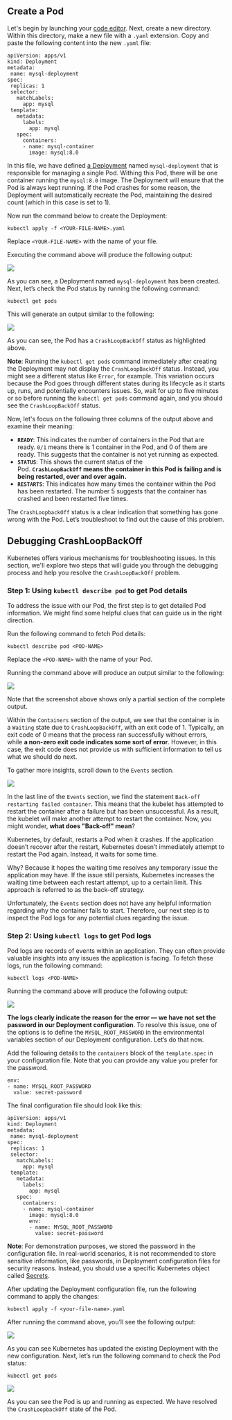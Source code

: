 ## Create a Pod

Let's begin by launching your [code editor](https://kodekloud.com/blog/r/349ead1d?m=33f1e68f-509a-4d82-9ddb-920cb216d4ab). Next, create a new directory. Within this directory, make a new file with a `.yaml` extension. Copy and paste the following content into the new `.yaml` file:

```
apiVersion: apps/v1
kind: Deployment
metadata:
 name: mysql-deployment
spec:
 replicas: 1
 selector:
   matchLabels:
     app: mysql
 template:
   metadata:
     labels:
       app: mysql
   spec:
     containers:
     - name: mysql-container
       image: mysql:8.0
```

In this file, we have defined [a Deployment](https://kodekloud.com/blog/r/fe25335b?m=33f1e68f-509a-4d82-9ddb-920cb216d4ab) named `mysql-deployment` that is responsible for managing a single Pod. Withing this Pod, there will be one container running the `mysql:8.0` image. The Deployment will ensure that the Pod is always kept running. If the Pod crashes for some reason, the Deployment will automatically recreate the Pod, maintaining the desired count (which in this case is set to 1).

Now run the command below to create the Deployment:

```
kubectl apply -f <YOUR-FILE-NAME>.yaml
```

Replace `<YOUR-FILE-NAME>` with the name of your file.

Executing the command above will produce the following output:

![](https://ci3.googleusercontent.com/proxy/1OYP2w1PxF331ck82Zpt2TNsNVukQr6rR8rLZ-WEboJ81heKbItDECKajAFQsUpNtVV86115FqYNqAu-ffTDAuh5X6K5DFLFV_V4PoRZtM0hYuaxpCkgSXnwBq8nPy10pxqnHa6rCvPVry9N5eEO1YKOISXBe-taWYVEbg=s0-d-e1-ft#https://kodekloud.com/blog/content/images/2023/05/data-src-image-7b564a68-a2c4-48a9-9852-b21c225295b0.png)

As you can see, a Deployment named `mysql-deployment` has been created. Next, let’s check the Pod status by running the following command:

```
kubectl get pods
```

This will generate an output similar to the following:

![](https://ci4.googleusercontent.com/proxy/T7qBnxXmtwdeURNL0uhs3hvPQBvkBxfbz6dUNhJp_hje_N6c8EC0HTgXo_DxSVDFfZQFrp7S54vXh9D-_eteLRkwW3hJRSoOBhTb435_IXYFjvzcgQJ3BiLaqBfOFlCe_HblmYwa015n7vAtzxZLxiTLeHiG3fuyQXcWgw=s0-d-e1-ft#https://kodekloud.com/blog/content/images/2023/05/data-src-image-8a3a5ad2-a591-4089-99d7-9522291b300a.png)

As you can see, the Pod has a `CrashLoopBackOff` status as highlighted above.

**Note**: Running the `kubectl get pods` command immediately after creating the Deployment may not display the `CrashLoopBackOff` status. Instead, you might see a different status like `Error`, for example. This variation occurs because the Pod goes through different states during its lifecycle as it starts up, runs, and potentially encounters issues. So, wait for up to five minutes or so before running the `kubectl get pods` command again, and you should see the `CrashLoopBackOff` status.

Now, let's focus on the following three columns of the output above and examine their meaning:

- **`READY`**: This indicates the number of containers in the Pod that are ready. `0/1` means there is 1 container in the Pod, and 0 of them are ready. This suggests that the container is not yet running as expected.
- **`STATUS`**: This shows the current status of the Pod. **`CrashLoopBackOff` means the container in this Pod is failing and is being restarted, over and over again.**
- **`RESTARTS`**: This indicates how many times the container within the Pod has been restarted. The number 5 suggests that the container has crashed and been restarted five times.

The `CrashLoopbackOff` status is a clear indication that something has gone wrong with the Pod. Let’s troubleshoot to find out the cause of this problem.

## Debugging CrashLoopBackOff

Kubernetes offers various mechanisms for troubleshooting issues. In this section, we'll explore two steps that will guide you through the debugging process and help you resolve the `CrashLoopBackOff` problem.

### Step 1: Using `kubectl describe pod` to get Pod details

To address the issue with our Pod, the first step is to get detailed Pod information. We might find some helpful clues that can guide us in the right direction.

Run the following command to fetch Pod details:

```
kubectl describe pod <POD-NAME>
```

Replace the `<POD-NAME>` with the name of your Pod.

Running the command above will produce an output similar to the following:

![](https://ci3.googleusercontent.com/proxy/92-BdTLJZuinb-0FIGYcBxB7oCboOvMBnfRY2lsswoXS-AoaY5CVLsHVuF7Ert-tdLVqccDttAUFJm5RIU5YjwFpxDr46YPncJG2iP9q_qjTL6vgy7X6XiDpV5KsL_8mEum5AzhJhDlG9Kfe2wO_Mrm8KF9NY7h6j81hSA=s0-d-e1-ft#https://kodekloud.com/blog/content/images/2023/05/data-src-image-eee17d41-38a1-482d-a125-020d9da5e435.png)

Note that the screenshot above shows only a partial section of the complete output.

Within the `Containers` section of the output, we see that the container is in a `Waiting` state due to `CrashLoopBackOff`, with an exit code of 1. Typically, an exit code of 0 means that the process ran successfully without errors, while **a non-zero exit code indicates some sort of error**. However, in this case, the exit code does not provide us with sufficient information to tell us what we should do next.

To gather more insights, scroll down to the `Events` section.

![](https://ci5.googleusercontent.com/proxy/Zf42hwg57eKMLRtgynpDEB-Hj8DL3PQehc_swJUWBZdUBY0B1JTwjZjtEHingpqxsYxXjTIAFzTTqwFmbXwnYScMuzOmiTx1HnZ64AqyB0YWS27paOwh-x0KWrHzcEtlwF68gFAgLr32oCRfF6eT8pz356kfkfpj6x39mA=s0-d-e1-ft#https://kodekloud.com/blog/content/images/2023/05/data-src-image-eaa9dfac-b964-4f84-bb2e-b59240209310.png)

In the last line of the `Events` section, we find the statement `Back-off restarting failed container`. This means that the kubelet has attempted to restart the container after a failure but has been unsuccessful. As a result, the kubelet will make another attempt to restart the container. Now, you might wonder, **what does "Back-off" mean**?

Kubernetes, by default, restarts a Pod when it crashes. If the application doesn’t recover after the restart, Kubernetes doesn’t immediately attempt to restart the Pod again. Instead, it waits for some time.

Why? Because it hopes the waiting time resolves any temporary issue the application may have. If the issue still persists, Kubernetes increases the waiting time between each restart attempt, up to a certain limit. This approach is referred to as the back-off strategy.

Unfortunately, the `Events` section does not have any helpful information regarding why the container fails to start. Therefore, our next step is to inspect the Pod logs for any potential clues regarding the issue.

### Step 2: Using `kubectl logs` to get Pod logs

Pod logs are records of events within an application. They can often provide valuable insights into any issues the application is facing. To fetch these logs, run the following command:

```
kubectl logs <POD-NAME>
```

Running the command above will produce the following output:

![](https://ci6.googleusercontent.com/proxy/yCCQqGDZ-C_6Ea9VM0LDwLU0KqvP20V5bVs8gwtSYkUPfG81I_LIZqvKkGBy7_iVq8o8UYPqnNt7nnqy8-6mD6i8UcJasVNHeUPO51BTR81DizsGIR2qL5DNRxMxnC_nY-WOG8QGAIG4mYRF9a4nZFO8HamOy7honiDzfA=s0-d-e1-ft#https://kodekloud.com/blog/content/images/2023/05/data-src-image-baccd173-214e-4c75-a0e1-493215015b0f.png)

**The logs clearly indicate the reason for the error — we have not set the password in our Deployment configuration**. To resolve this issue, one of the options is to define the `MYSQL_ROOT_PASSWORD` in the environmental variables section of our Deployment configuration. Let’s do that now.

Add the following details to the `containers` block of the `template.spec` in your configuration file. Note that you can provide any value you prefer for the password.

```
env:
- name: MYSQL_ROOT_PASSWORD
  value: secret-password
```

The final configuration file should look like this:

```
apiVersion: apps/v1
kind: Deployment
metadata:
 name: mysql-deployment
spec:
 replicas: 1
 selector:
   matchLabels:
     app: mysql
 template:
   metadata:
     labels:
       app: mysql
   spec:
     containers:
     - name: mysql-container
       image: mysql:8.0
       env:
       - name: MYSQL_ROOT_PASSWORD
         value: secret-password
```

**Note**: For demonstration purposes, we stored the password in the configuration file. In real-world scenarios, it is not recommended to store sensitive information, like passwords, in Deployment configuration files for security reasons. Instead, you should use a specific Kubernetes object called [Secrets](https://kodekloud.com/blog/r/b1023279?m=33f1e68f-509a-4d82-9ddb-920cb216d4ab).

After updating the Deployment configuration file, run the following command to apply the changes:

```
kubectl apply -f <your-file-name>.yaml 
```

After running the command above, you’ll see the following output:

![](https://ci3.googleusercontent.com/proxy/Fn7G_5mcd27uMgZC9XmZJ9_8cCfFxd_OlPEyiNr5wmhLjqWVj_8HLWrC_EX3vSXCCDb4Zrbjf9VRgZKcoGpO0LELwpvJHDSrRe2to31JO_8nC6DfAbmhkBDbIW29RjLvmgh3ipThrOFSZFTGqliFIC96v_ikUOwsHikSjw=s0-d-e1-ft#https://kodekloud.com/blog/content/images/2023/05/data-src-image-0fd1546c-7caf-456d-b09a-6c17a886724c.png)

As you can see Kubernetes has updated the existing Deployment with the new configuration. Next, let’s run the following command to check the Pod status:

```
kubectl get pods
```

![](https://ci5.googleusercontent.com/proxy/nZzxLk1UBRuU_PI8StUoUUuiizM3ejfgtnvub-AbOQH1IayNSh_nSsUoCVodYWYXRF8x3EWJdXURBkvgIQjE4NjQ_jMSOOPapKi4N1P3k1v9X_edDibBAAZ7ouZhN189oLR86pJ_tEPYzfsqMkfdBTB-i4e_Uq95s4TV5g=s0-d-e1-ft#https://kodekloud.com/blog/content/images/2023/05/data-src-image-0a9f7b03-628a-4dea-8dcd-ce7e8a4d2396.png)

As you can see the Pod is up and running as expected. We have resolved the `CrashLoopbackOff` state of the Pod.
